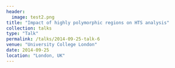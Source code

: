 ```yaml
---
header:
  image: test2.png
title: "Impact of highly polymorphic regions on HTS analysis"
collection: talks
type: "Talk"
permalink: /talks/2014-09-25-talk-6
venue: "University College London"
date: 2014-09-25
location: "London, UK"
---
```


